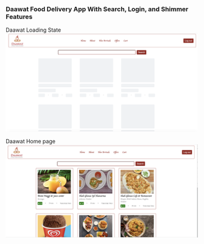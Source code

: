 ### Daawat Food Delivery App With Search, Login, and Shimmer Features

Daawat Loading State
![Daawat App Loader](./assets/daawat_loader.png "Title")

Daawat Home page 
![Daawat App](./assets/daawat_homepage.png "Title")
